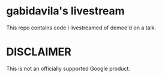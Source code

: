 # gabidavila's livestream
This repo contains code I livestreamed of demoe'd on a talk.

# DISCLAIMER
This is not an officially supported Google product.
